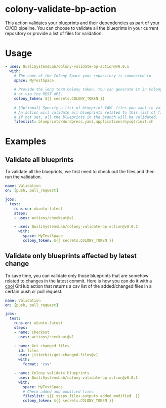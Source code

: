 # colony-validate-bp-action

This action validates your blueprints and their dependencies as part of your CI/CD pipeline. 
You can choose to validate all the blueprints in your current repository or provide a list of files for validation.

# Usage

```yaml
- uses: QualiSystemsLab/colony-validate-bp-action@v0.0.1
  with:
    # The name of the Colony Space your repository is connected to
    space: MyTestSpace
    
    # Provide the long term Colony token. You can generate it in Colony > Settings > Integrations
    # or via the REST API.
    colony_token: ${{ secrets.COLONY_TOKEN }}
    
    # [Optional] Specify a list of blueprint YAML files you want to validate in csv format (comma-separated).
    # An action will validate all blueprints related to this list of files.
    # If not set, all the blueprints in the branch will be validated.
    fileslist: blueprints/Wordpress.yaml,applications/mysql/init.sh
```

# Examples

## Validate all blueprints

To validate all the blueprints, we first need to check out the files and then run the validation.

```yaml
name: Validation
on: [push, pull_request]

jobs:
  test:
    runs-on: ubuntu-latest
    steps:
    - uses: actions/checkout@v1

    - uses: QualiSystemsLab/colony-validate-bp-action@v0.0.1
      with:
        space: MyTestSpace
        colony_token: ${{ secrets.COLONY_TOKEN }}
```

## Validate only blueprints affected by latest change

To save time, you can validate only those blueprints that are somehow related to changes in the latest commit. 
Here is how you can do it with a [cool](https://github.com/jitterbit/get-changed-files) GitHub action that returns a csv list of the added/changed files in a certain push or pull request:

```yaml
name: Validation
on: [push, pull_request]

jobs:
  test:
    runs-on: ubuntu-latest
    steps:
    - name: Checkout
      uses: actions/checkout@v1

    - name: Get changed files
      id: files
      uses: jitterbit/get-changed-files@v1
      with:
        format: 'csv'

    - name: Colony validate blueprints
      uses: QualiSystemsLab/colony-validate-bp-action@v0.0.1
      with:
        space: MyTestSpace
        # Check added and modified files
        fileslist: ${{ steps.files.outputs.added_modified  }}
        colony_token: ${{ secrets.COLONY_TOKEN }}
```
